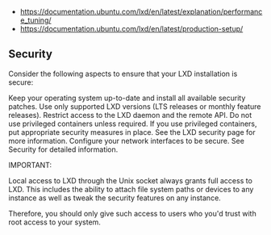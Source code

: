 - https://documentation.ubuntu.com/lxd/en/latest/explanation/performance_tuning/
- https://documentation.ubuntu.com/lxd/en/latest/production-setup/



## Security
Consider the following aspects to ensure that your LXD installation is secure:

Keep your operating system up-to-date and install all available security patches.
Use only supported LXD versions (LTS releases or monthly feature releases).
Restrict access to the LXD daemon and the remote API.
Do not use privileged containers unless required. If you use privileged containers, put appropriate security measures in place. See the LXD security page for more information.
Configure your network interfaces to be secure.
See Security for detailed information.

IMPORTANT:

Local access to LXD through the Unix socket always grants full access to LXD. This includes the ability to attach file system paths or devices to any instance as well as tweak the security features on any instance.

Therefore, you should only give such access to users who you'd trust with root access to your system.